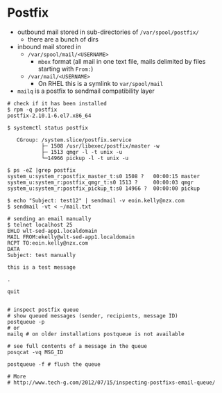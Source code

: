 # Postfix

* outbound mail stored in sub-directories of `/var/spool/postfix/`
    * there are a bunch of dirs
* inbound mail stored in
    * `/var/spool/mail/<USERNAME>`
        * `mbox` format (all mail in one text file, mails delimited by files starting with `From:`)
    * `/var/mail/<USERNAME>`
        * On RHEL this is a symlink to `var/spool/mail`
* `mailq` is a postfix to sendmail compatibility layer


```
# check if it has been installed
$ rpm -q postfix
postfix-2.10.1-6.el7.x86_64

$ systemctl status postfix

   CGroup: /system.slice/postfix.service
           ├─ 1508 /usr/libexec/postfix/master -w
           ├─ 1513 qmgr -l -t unix -u
           └─14966 pickup -l -t unix -u

$ ps -eZ |grep postfix
system_u:system_r:postfix_master_t:s0 1508 ?   00:00:15 master
system_u:system_r:postfix_qmgr_t:s0 1513 ?     00:00:03 qmgr
system_u:system_r:postfix_pickup_t:s0 14966 ?  00:00:00 pickup

$ echo "Subject: test12" | sendmail -v eoin.kelly@nzx.com
$ sendmail -vt < ~/mail.txt

# sending an email manually
$ telnet localhost 25
EHLO wlt-sed-app1.localdomain
MAIL FROM:ekelly@wlt-sed-app1.localdomain
RCPT TO:eoin.kelly@nzx.com
DATA
Subject: test manually

this is a test message

.

quit


# inspect postfix queue
# show queued messages (sender, recipients, message ID)
postqueue -p
# or
mailq # on older installations postqueue is not available

# see full contents of a message in the queue
posqcat -vq MSG_ID

postqueue -f # flush the queue

# More
# http://www.tech-g.com/2012/07/15/inspecting-postfixs-email-queue/
```

